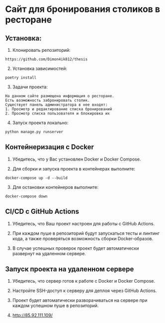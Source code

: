 # Сайт для бронирования столиков в ресторане

## Установка:
1. Клонировать репозиторий:

```
https://github.com/Dimon4ik812/thesis
```

2. Установка зависимостей:

```
poetry install
```

3. Задачи проекта:

```
На данном сайте размещена информация о ресторане. 
Есть возможность забронировать столик.
Существует панель администратора в нее входят: 
1. Просмотр и редактирование списка бронирований
2. Просмотр списка пользователя и блокировка их
```

4. Запуск проекта локально: 

```
python manage.py runserver
```

## Контейнеризация с Docker

1. Убедитесь, что у Вас установлен Docker и Docker Compose.

2. Для сборки и запуска проекта в контейнерах выполните:
```
docker-compose up -d --build
```
3. Для остановки контейнеров выполните:
```
docker-compose down
```
## CI/CD с GitHub Actions

1. Убедитесь, что Ваш проект настроен для работы с GitHub Actions.

2. При каждом пуше в репозиторий будут запускаться тесты и линтинг кода, а также проверяться возможность сборки Docker-образов.

3. В случае успешных проверок проект будет автоматически развернут на удаленном сервере.

## Запуск проекта на удаленном сервере

1. Убедитесь, что сервер готов к работе с Docker и Docker Compose.

2. Настройте SSH-доступ к серверу для деплоя через GitHub Actions.

3. Проект будет автоматически разворачиваться на сервере при каждом успешном пуше в репозиторий.

4.  http://85.92.111.109/